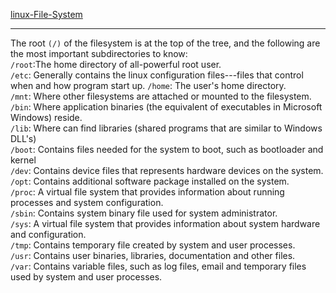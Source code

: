 [linux-File-System](./linux-file-system.png)

---
The root ```(/)``` of the filesystem is at the top of the tree, and the following are the most important subdirectories to know:  
```/root```:The home directory of all-powerful root user.  
```/etc```: Generally contains the linux configuration files---files that control when and how program start up. 
```/home```: The user's home directory.  
```/mnt```: Where other filesystems are attached or mounted to the filesystem.  
```/bin```: Where application binaries (the equivalent of executables in Microsoft Windows) reside.  
```/lib```: Where can find libraries (shared programs that are similar to Windows DLL's)  
```/boot```: Contains files needed for the system to boot, such as bootloader and kernel  
```/dev```: Contains device files that represents hardware devices on the system.  
```/opt```: Contains additional software package installed on the system.  
```/proc```: A virtual file system that provides information about running processes and system configuration.  
```/sbin```: Contains system binary file used for system administrator.  
```/sys```: A virtual file system that provides information about system hardware and configuration.  
```/tmp```: Contains temporary file created by system and user processes.  
```/usr```: Contains user binaries, libraries, documentation and other files.  
```/var```: Contains variable files, such as log files, email and temporary files used by system and user processes.
